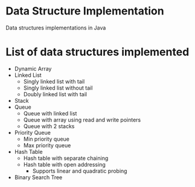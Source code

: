 # Data Structure Implementation

Data structures implementations in Java

# List of data structures implemented
* Dynamic Array
* Linked List
  * Singly linked list with tail
  * Singly linked list without tail
  * Doubly linked list with tail
* Stack
* Queue
  * Queue with linked list
  * Queue with array using read and write pointers
  * Queue with 2 stacks
* Priority Queue
  * Min priority queue
  * Max priority queue
* Hash Table
  * Hash table with separate chaining
  * Hash table with open addressing
    * Supports linear and quadratic probing
* Binary Search Tree

